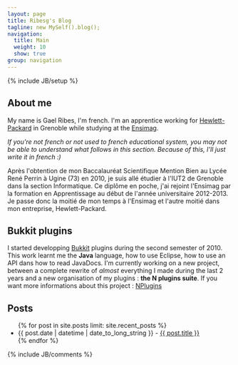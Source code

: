 ```yaml
---
layout: page
title: Ribesg's Blog
tagline: new MySelf().blog();
navigation:
  title: Main
  weight: 10
  show: true
group: navigation
---
```

{% include JB/setup %}

## About me
My name is Gael Ribes, I'm french. I'm an apprentice working for [Hewlett-Packard][] in Grenoble while studying at the [Ensimag][].

_If you're not french or not used to french educational system, you may not be able to understand what follows in this section. Because of this, I'll just write it in french :)_

Après l'obtention de mon Baccalauréat Scientifique Mention Bien au Lycée René Perrin à Ugine (73) en 2010, je suis allé étudier à l'IUT2 de Grenoble dans la section Informatique. Ce diplôme en poche, j'ai rejoint l'Ensimag par la formation en Apprentissage au début de l'année universitaire 2012-2013. Je passe donc la moitié de mon temps à l'Ensimag et l'autre moitié dans mon entreprise, Hewlett-Packard.

## Bukkit plugins
I started developping [Bukkit][] plugins during the second semester of 2010. This work learnt me the **Java** language, how to use Eclipse, how to use an API dans how to read JavaDocs.
I'm currently working on a new project, between a complete rewrite of _almost_ everything I made during the last 2 years and a new organisation of my plugins : **the N plugins suite**.
If you want more informations about this project : [NPlugins][]

## Posts
<ul>
    {% for post in site.posts limit: site.recent_posts %}
        <li>
            {{ post.date | datetime | date_to_long_string }} - <a href="{{ root_url }}{{ post.url }}">{{ post.title }}</a>
        </li>
    {% endfor %}
</ul>


{% include JB/comments %}

<!--- Under this lines are links defined --->
[Ensimag]: http://ensimag.grenoble-inp.fr/ecole-nationale-superieure-d-informatique-et-de-mathematiques-appliquees-74488.kjsp?RH=ENSIMAG_FR&RF=ENSIMAG_EN "Ensimag"

[Hewlett-Packard]: http://en.wikipedia.org/wiki/Hewlett-Packard "Hewlett-Packard"

[Bukkit]: http://bukkit.org "Bukkit Forums"


[NPlugins]: /bukkit/NPlugins.html "More informations about NPlugins"
